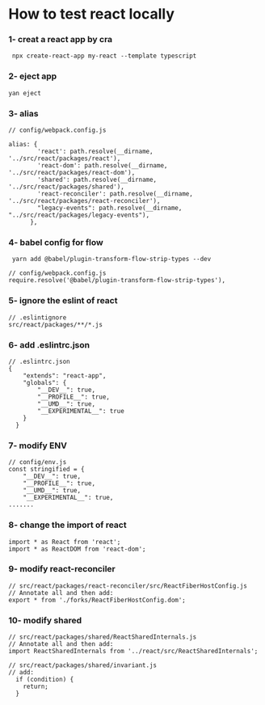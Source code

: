 # How to test react locally
### 1- creat a react app by cra
```
 npx create-react-app my-react --template typescript
```

### 2- eject app
```
yan eject
```

### 3- alias
```
// config/webpack.config.js

alias: {
        'react': path.resolve(__dirname, '../src/react/packages/react'),
        'react-dom': path.resolve(__dirname, '../src/react/packages/react-dom'),
        'shared': path.resolve(__dirname, '../src/react/packages/shared'),
        'react-reconciler': path.resolve(__dirname, '../src/react/packages/react-reconciler'),
        "legacy-events": path.resolve(__dirname, "../src/react/packages/legacy-events"),
      },
```

### 4- babel config for flow
```
 yarn add @babel/plugin-transform-flow-strip-types --dev

// config/webpack.config.js
require.resolve('@babel/plugin-transform-flow-strip-types'),
```

### 5- ignore the eslint of react
```
// .eslintignore
src/react/packages/**/*.js
```

### 6- add .eslintrc.json
```dotnetcli
// .eslintrc.json
{
    "extends": "react-app",
    "globals": {
        "__DEV__": true,
        "__PROFILE__": true,
        "__UMD__": true,
        "__EXPERIMENTAL__": true
    }
  }
```

### 7- modify ENV
```dotnetcli
// config/env.js
const stringified = {
    "__DEV__": true,
    "__PROFILE__": true,
    "__UMD__": true,
    "__EXPERIMENTAL__": true,
.......
```

### 8- change the import of react
```dotnetcli
import * as React from 'react';
import * as ReactDOM from 'react-dom';
```

### 9- modify react-reconciler
```dotnetcli
// src/react/packages/react-reconciler/src/ReactFiberHostConfig.js 
// Annotate all and then add:
export * from './forks/ReactFiberHostConfig.dom';
```

### 10- modify shared
```dotnetcli
// src/react/packages/shared/ReactSharedInternals.js
// Annotate all and then add:
import ReactSharedInternals from '../react/src/ReactSharedInternals';

// src/react/packages/shared/invariant.js
// add:
  if (condition) {
    return;
  }
```